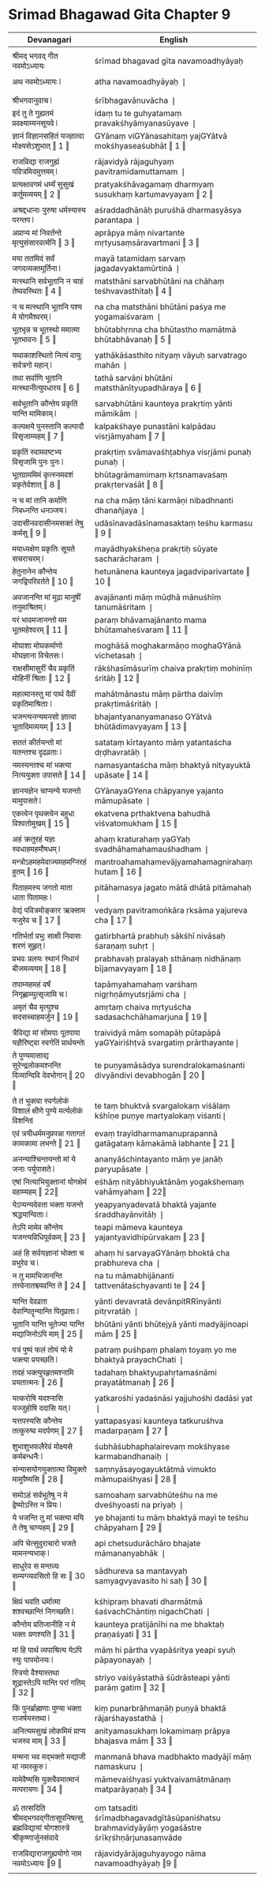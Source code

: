 # Srimad Bhagawad Gita Chapter 9

| Devanagari | English |
| ------ | ------ |
|  |  |
| श्रीमद् भगवद् गीत नवमोऽध्यायः   | śrīmad bhagavad gīta navamoadhyāyaḥ   |
|  |  |
| अथ नवमोऽध्यायः ❘   | atha navamoadhyāyaḥ ❘   |
|  |  |
|  |  |
| श्रीभगवानुवाच ❘   | śrībhagavānuvācha ❘   |
| इदं तु ते गुह्यतमं प्रवक्ष्याम्यनसूयवे ❘   | idaṃ tu te guhyatamaṃ pravakśhyāmyanasūyave ❘   |
| ज्ञानं विज्ञानसहितं यज्ज्ञात्वा मोक्ष्यसेऽशुभात् ‖ 1 ‖   | GYānaṃ viGYānasahitaṃ yajGYātvā mokśhyaseaśubhāt ‖ 1 ‖   |
|  |  |
| राजविद्या राजगुह्यं पवित्रमिदमुत्तमम् ❘   | rājavidyā rājaguhyaṃ pavitramidamuttamam ❘   |
| प्रत्यक्षावगमं धर्म्यं सुसुखं कर्तुमव्ययम् ‖ 2 ‖   | pratyakśhāvagamaṃ dharmyaṃ susukhaṃ kartumavyayam ‖ 2 ‖   |
|  |  |
| अश्रद्दधानाः पुरुषा धर्मस्यास्य परन्तप ❘   | aśraddadhānāḥ puruśhā dharmasyāsya parantapa ❘   |
| अप्राप्य मां निवर्तन्ते मृत्युसंसारवर्त्मनि ‖ 3 ‖   | aprāpya māṃ nivartante mṛtyusaṃsāravartmani ‖ 3 ‖   |
|  |  |
| मया ततमिदं सर्वं जगदव्यक्तमूर्तिना ❘   | mayā tatamidaṃ sarvaṃ jagadavyaktamūrtinā ❘   |
| मत्स्थानि सर्वभूतानि न चाहं तेष्ववस्थितः ‖ 4 ‖   | matsthāni sarvabhūtāni na chāhaṃ teśhvavasthitaḥ ‖ 4 ‖   |
|  |  |
| न च मत्स्थानि भूतानि पश्य मे योगमैश्वरम् ❘   | na cha matsthāni bhūtāni paśya me yogamaiśvaram ❘   |
| भूतभृन्न च भूतस्थो ममात्मा भूतभावनः ‖ 5 ‖   | bhūtabhṛnna cha bhūtastho mamātmā bhūtabhāvanaḥ ‖ 5 ‖   |
|  |  |
| यथाकाशस्थितो नित्यं वायुः सर्वत्रगो महान् ❘   | yathākāśasthito nityaṃ vāyuḥ sarvatrago mahān ❘   |
| तथा सर्वाणि भूतानि मत्स्थानीत्युपधारय ‖ 6 ‖   | tathā sarvāṇi bhūtāni matsthānītyupadhāraya ‖ 6 ‖   |
|  |  |
| सर्वभूतानि कौन्तेय प्रकृतिं यान्ति मामिकाम् ❘   | sarvabhūtāni kaunteya prakṛtiṃ yānti māmikām ❘   |
| कल्पक्षये पुनस्तानि कल्पादौ विसृजाम्यहम् ‖ 7 ‖   | kalpakśhaye punastāni kalpādau visṛjāmyaham ‖ 7 ‖   |
|  |  |
| प्रकृतिं स्वामवष्टभ्य विसृजामि पुनः पुनः ❘   | prakṛtiṃ svāmavaśhṭabhya visṛjāmi punaḥ punaḥ ❘   |
| भूतग्राममिमं कृत्स्नमवशं प्रकृतेर्वशात् ‖ 8 ‖   | bhūtagrāmamimaṃ kṛtsnamavaśaṃ prakṛtervaśāt ‖ 8 ‖   |
|  |  |
| न च मां तानि कर्माणि निबध्नन्ति धनञ्जय ❘   | na cha māṃ tāni karmāṇi nibadhnanti dhanañjaya ❘   |
| उदासीनवदासीनमसक्तं तेषु कर्मसु ‖ 9 ‖   | udāsīnavadāsīnamasaktaṃ teśhu karmasu ‖ 9 ‖   |
|  |  |
| मयाध्यक्षेण प्रकृतिः सूयते सचराचरम् ❘   | mayādhyakśheṇa prakṛtiḥ sūyate sacharācharam ❘   |
| हेतुनानेन कौन्तेय जगद्विपरिवर्तते ‖ 10 ‖   | hetunānena kaunteya jagadviparivartate ‖ 10 ‖   |
|  |  |
| अवजानन्ति मां मूढा मानुषीं तनुमाश्रितम् ❘   | avajānanti māṃ mūḍhā mānuśhīṃ tanumāśritam ❘   |
| परं भावमजानन्तो मम भूतमहेश्वरम् ‖ 11 ‖   | paraṃ bhāvamajānanto mama bhūtamaheśvaram ‖ 11 ‖   |
|  |  |
| मोघाशा मोघकर्माणो मोघज्ञाना विचेतसः ❘   | moghāśā moghakarmāṇo moghaGYānā vichetasaḥ ❘   |
| राक्षसीमासुरीं चैव प्रकृतिं मोहिनीं श्रिताः ‖ 12 ‖   | rākśhasīmāsurīṃ chaiva prakṛtiṃ mohinīṃ śritāḥ ‖ 12 ‖   |
|  |  |
| महात्मानस्तु मां पार्थ दैवीं प्रकृतिमाश्रिताः ❘   | mahātmānastu māṃ pārtha daivīṃ prakṛtimāśritāḥ ❘   |
| भजन्त्यनन्यमनसो ज्ञात्वा भूतादिमव्ययम् ‖ 13 ‖   | bhajantyananyamanaso GYātvā bhūtādimavyayam ‖ 13 ‖   |
|  |  |
| सततं कीर्तयन्तो मां यतन्तश्च दृढव्रताः ❘   | satataṃ kīrtayanto māṃ yatantaścha dṛḍhavratāḥ ❘   |
| नमस्यन्तश्च मां भक्त्या नित्ययुक्ता उपासते ‖ 14 ‖   | namasyantaścha māṃ bhaktyā nityayuktā upāsate ‖ 14 ‖   |
|  |  |
| ज्ञानयज्ञेन चाप्यन्ये यजन्तो मामुपासते ❘   | GYānayaGYena chāpyanye yajanto māmupāsate ❘   |
| एकत्वेन पृथक्त्वेन बहुधा विश्वतोमुखम् ‖ 15 ‖   | ekatvena pṛthaktvena bahudhā viśvatomukham ‖ 15 ‖   |
|  |  |
| अहं क्रतुरहं यज्ञः स्वधाहमहमौषधम् ❘   | ahaṃ kraturahaṃ yaGYaḥ svadhāhamahamauśhadham ❘   |
| मन्त्रोऽहमहमेवाज्यमहमग्निरहं हुतम् ‖ 16 ‖   | mantroahamahamevājyamahamagnirahaṃ hutam ‖ 16 ‖   |
|  |  |
| पिताहमस्य जगतो माता धाता पितामहः ❘   | pitāhamasya jagato mātā dhātā pitāmahaḥ ❘   |
| वेद्यं पवित्रमोङ्कार ऋक्साम यजुरेव च ‖ 17 ‖   | vedyaṃ pavitramoṅkāra ṛksāma yajureva cha ‖ 17 ‖   |
|  |  |
| गतिर्भर्ता प्रभुः साक्षी निवासः शरणं सुहृत् ❘   | gatirbhartā prabhuḥ sākśhī nivāsaḥ śaraṇaṃ suhṛt ❘   |
| प्रभवः प्रलयः स्थानं निधानं बीजमव्ययम् ‖ 18 ‖   | prabhavaḥ pralayaḥ sthānaṃ nidhānaṃ bījamavyayam ‖ 18 ‖   |
|  |  |
| तपाम्यहमहं वर्षं निगृह्णाम्युत्सृजामि च ❘   | tapāmyahamahaṃ varśhaṃ nigṛhṇāmyutsṛjāmi cha ❘   |
| अमृतं चैव मृत्युश्च सदसच्चाहमर्जुन ‖ 19 ‖   | amṛtaṃ chaiva mṛtyuścha sadasachchāhamarjuna ‖ 19 ‖   |
|  |  |
| त्रैविद्या मां सोमपाः पूतपापा यज्ञैरिष्ट्वा स्वर्गतिं प्रार्थयन्ते❘   | traividyā māṃ somapāḥ pūtapāpā yaGYairiśhṭvā svargatiṃ prārthayante❘   |
| ते पुण्यमासाद्य सुरेन्द्रलोकमश्नन्ति दिव्यान्दिवि देवभोगान् ‖ 20 ‖   | te puṇyamāsādya surendralokamaśnanti divyāndivi devabhogān ‖ 20 ‖   |
|  |  |
| ते तं भुक्त्वा स्वर्गलोकं विशालं क्षीणे पुण्ये मर्त्यलोकं विशन्ति❘   | te taṃ bhuktvā svargalokaṃ viśālaṃ kśhīṇe puṇye martyalokaṃ viśanti❘   |
| एवं त्रयीधर्ममनुप्रपन्ना गतागतं कामकामा लभन्ते ‖ 21 ‖   | evaṃ trayīdharmamanuprapannā gatāgataṃ kāmakāmā labhante ‖ 21 ‖   |
|  |  |
| अनन्याश्चिन्तयन्तो मां ये जनाः पर्युपासते ❘   | ananyāśchintayanto māṃ ye janāḥ paryupāsate ❘   |
| एषां नित्याभियुक्तानां योगक्षेमं वहाम्यहम् ‖ 22‖   | eśhāṃ nityābhiyuktānāṃ yogakśhemaṃ vahāmyaham ‖ 22‖   |
| येऽप्यन्यदेवता भक्ता यजन्ते श्रद्धयान्विताः ❘   | yeapyanyadevatā bhaktā yajante śraddhayānvitāḥ ❘   |
| तेऽपि मामेव कौन्तेय यजन्त्यविधिपूर्वकम् ‖ 23 ‖   | teapi māmeva kaunteya yajantyavidhipūrvakam ‖ 23 ‖   |
|  |  |
| अहं हि सर्वयज्ञानां भोक्ता च प्रभुरेव च ❘   | ahaṃ hi sarvayaGYānāṃ bhoktā cha prabhureva cha ❘   |
| न तु मामभिजानन्ति तत्त्वेनातश्च्यवन्ति ते ‖ 24 ‖   | na tu māmabhijānanti tattvenātaśchyavanti te ‖ 24 ‖   |
|  |  |
| यान्ति देवव्रता देवान्पितॄन्यान्ति पितृव्रताः ❘   | yānti devavratā devānpitRRīnyānti pitṛvratāḥ ❘   |
| भूतानि यान्ति भूतेज्या यान्ति मद्याजिनोऽपि माम् ‖ 25 ‖   | bhūtāni yānti bhūtejyā yānti madyājinoapi mām ‖ 25 ‖   |
|  |  |
| पत्रं पुष्पं फलं तोयं यो मे भक्त्या प्रयच्छति ❘   | patraṃ puśhpaṃ phalaṃ toyaṃ yo me bhaktyā prayachChati ❘   |
| तदहं भक्त्युपहृतमश्नामि प्रयतात्मनः ‖ 26 ‖   | tadahaṃ bhaktyupahṛtamaśnāmi prayatātmanaḥ ‖ 26 ‖   |
|  |  |
| यत्करोषि यदश्नासि यज्जुहोषि ददासि यत् ❘   | yatkarośhi yadaśnāsi yajjuhośhi dadāsi yat ❘   |
| यत्तपस्यसि कौन्तेय तत्कुरुष्व मदर्पणम् ‖ 27 ‖   | yattapasyasi kaunteya tatkuruśhva madarpaṇam ‖ 27 ‖   |
|  |  |
| शुभाशुभफलैरेवं मोक्ष्यसे कर्मबन्धनैः ❘   | śubhāśubhaphalairevaṃ mokśhyase karmabandhanaiḥ ❘   |
| संन्यासयोगयुक्तात्मा विमुक्तो मामुपैष्यसि ‖ 28 ‖   | saṃnyāsayogayuktātmā vimukto māmupaiśhyasi ‖ 28 ‖   |
|  |  |
| समोऽहं सर्वभूतेषु न मे द्वेष्योऽस्ति न प्रियः ❘   | samoahaṃ sarvabhūteśhu na me dveśhyoasti na priyaḥ ❘   |
| ये भजन्ति तु मां भक्त्या मयि ते तेषु चाप्यहम् ‖ 29 ‖   | ye bhajanti tu māṃ bhaktyā mayi te teśhu chāpyaham ‖ 29 ‖   |
|  |  |
| अपि चेत्सुदुराचारो भजते मामनन्यभाक् ❘   | api chetsudurāchāro bhajate māmananyabhāk ❘   |
| साधुरेव स मन्तव्यः सम्यग्व्यवसितो हि सः ‖ 30 ‖   | sādhureva sa mantavyaḥ samyagvyavasito hi saḥ ‖ 30 ‖   |
|  |  |
| क्षिप्रं भवति धर्मात्मा शश्वच्छान्तिं निगच्छति ❘   | kśhipraṃ bhavati dharmātmā śaśvachChāntiṃ nigachChati ❘   |
| कौन्तेय प्रतिजानीहि न मे भक्तः प्रणश्यति ‖ 31 ‖   | kaunteya pratijānīhi na me bhaktaḥ praṇaśyati ‖ 31 ‖   |
|  |  |
| मां हि पार्थ व्यपाश्रित्य येऽपि स्युः पापयोनयः ❘   | māṃ hi pārtha vyapāśritya yeapi syuḥ pāpayonayaḥ ❘   |
| स्त्रियो वैश्यास्तथा शूद्रास्तेऽपि यान्ति परां गतिम् ‖ 32 ‖   | striyo vaiśyāstathā śūdrāsteapi yānti parāṃ gatim ‖ 32 ‖   |
|  |  |
| किं पुनर्ब्राह्मणाः पुण्या भक्ता राजर्षयस्तथा ❘   | kiṃ punarbrāhmaṇāḥ puṇyā bhaktā rājarśhayastathā ❘   |
| अनित्यमसुखं लोकमिमं प्राप्य भजस्व माम् ‖ 33 ‖   | anityamasukhaṃ lokamimaṃ prāpya bhajasva mām ‖ 33 ‖   |
|  |  |
| मन्मना भव मद्भक्तो मद्याजी मां नमस्कुरु ❘   | manmanā bhava madbhakto madyājī māṃ namaskuru ❘   |
| मामेवैष्यसि युक्त्वैवमात्मानं मत्परायणः ‖ 34 ‖   | māmevaiśhyasi yuktvaivamātmānaṃ matparāyaṇaḥ ‖ 34 ‖   |
|  |  |
|  |  |
| ॐ तत्सदिति श्रीमद्भगवद्गीतासूपनिषत्सु ब्रह्मविद्यायां योगशास्त्रे श्रीकृष्णार्जुनसंवादे   | oṃ tatsaditi śrīmadbhagavadgītāsūpaniśhatsu brahmavidyāyāṃ yogaśāstre śrīkṛśhṇārjunasaṃvāde   |
|  |  |
| राजविद्याराजगुह्ययोगो नाम नवमोऽध्यायः ‖9 ‖   | rājavidyārājaguhyayogo nāma navamoadhyāyaḥ ‖9 ‖   |
|  |  |
